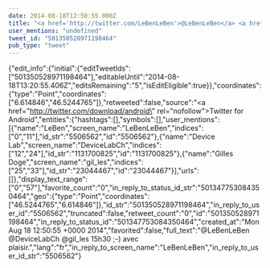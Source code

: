 ```yaml
---
date: 2014-08-18T12:50:55.000Z
title: "<a href='http://twitter.com/LeBenLeBen'>@LeBenLeBen</a> <a href='http://twitter.com/DeviceLabCh'>@DeviceLabCh</a> <a href='http://twitter.com/gil_les'>@gil_les</a> 15h30 ;-) avec plaisir.″"
user_mentions: "undefined"
tweet_id: "501350528971198464"
pub_type: "tweet"
---
```

{"edit_info":{"initial":{"editTweetIds":["501350528971198464"],"editableUntil":"2014-08-18T13:20:55.406Z","editsRemaining":"5","isEditEligible":true}},"coordinates":{"type":"Point","coordinates":["6.614846","46.5244765"]},"retweeted":false,"source":"<a href=\"http://twitter.com/download/android\" rel=\"nofollow\">Twitter for Android</a>","entities":{"hashtags":[],"symbols":[],"user_mentions":[{"name":"LeBen","screen_name":"LeBenLeBen","indices":["0","11"],"id_str":"5506562","id":"5506562"},{"name":"Device Lab","screen_name":"DeviceLabCh","indices":["12","24"],"id_str":"1131700825","id":"1131700825"},{"name":"Gilles Doge","screen_name":"gil_les","indices":["25","33"],"id_str":"23044467","id":"23044467"}],"urls":[]},"display_text_range":["0","57"],"favorite_count":"0","in_reply_to_status_id_str":"501347753084350464","geo":{"type":"Point","coordinates":["46.5244765","6.614846"]},"id_str":"501350528971198464","in_reply_to_user_id":"5506562","truncated":false,"retweet_count":"0","id":"501350528971198464","in_reply_to_status_id":"501347753084350464","created_at":"Mon Aug 18 12:50:55 +0000 2014","favorited":false,"full_text":"@LeBenLeBen @DeviceLabCh @gil_les 15h30 ;-) avec plaisir.","lang":"fr","in_reply_to_screen_name":"LeBenLeBen","in_reply_to_user_id_str":"5506562"}
